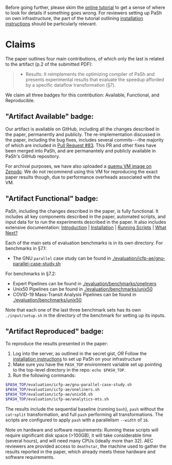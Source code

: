 
Before going further, please skim the [online tutorial](https://github.com/andromeda/pash/blob/icfp-ae/docs/tutorial.md) to get a sense of where to look for details if something goes wrong. For reviewers setting up PaSh on own infrastructure, the part of the tutorial outlining [installation instructions](https://github.com/andromeda/pash/blob/icfp-ae/docs/tutorial.md#installation) should be particularly relevant.

# Claims

The paper outlines four main contributions, of which only the last is related to the artifact (p.2 of the submitted PDF):

> * Results: It reimplements the optimizing compiler of PaSh and presents experimental results that evaluate the speedup afforded by a specific dataflow transformation (§7).

We claim all three badges for this contribution: Available, Functional, and Reproducible.

##  "Artifact Available" badge: 

Our artifact is available on GitHub, including all the changes described in the paper, permanently and publicly. The re-implementation discussed in the paper, including the bug fixes, includes several commits---the majority of which are included in [Pull Request #83](https://github.com/andromeda/pash/commit/94b09e71316e8a0b10e0b6450a0b2953a04a71df). This PR and other fixes have been merged into PaSh, and are permanantely and publicly available in PaSh's GitHub repository.

For archival purposes, we have also uploaded a [quemu VM image on Zenodo](https://zenodo.org/record/4776838). We do not recommend using this VM for reproducing the exact paper results though, due to performance overheads associated with the VM.

##  "Artifact Functional" badge: 

PaSh, including the changes described in the paper, is fully functional. It includes all key components described in the paper, automated scripts, and input data for to run the experiments described in the paper. It also includes extensive documentation: [Introduction](https://github.com/andromeda/pash/blob/icfp-ae/docs/tutorial.md#introduction) | [Installation](https://github.com/andromeda/pash/blob/icfp-ae/docs/tutorial.md#installation) | [Running Scripts](https://github.com/andromeda/pash/blob/icfp-ae/docs/tutorial.md#running-scripts) | [What Next?](https://github.com/andromeda/pash/blob/icfp-ae/docs/tutorial.md#what-next)

Each of the main sets of evaluation benchmarks is in its own directory. For benchmarks in §7.1:

* The GNU `parallel` case study can be found in [./evaluation/icfp-ae/gnu-parallel-case-study.sh](https://github.com/andromeda/pash/blob/icfp-ae/evaluation/icfp-ae/gnu-parallel-case-study.sh)

For benchmarks in §7.2:

* Expert Pipelines can be found in [./evaluation/benchmarks/oneliners](https://github.com/andromeda/pash/tree/icfp-ae/evaluation/benchmarks/oneliners)
* Unix50 Pipelines can be found in [./evaluation/benchmarks/unix50](https://github.com/andromeda/pash/tree/icfp-ae/evaluation/benchmarks/unix50)
* COVID-19 Mass-Transit Analysis Pipelines can be found in [./evaluation/benchmarks/unix50](https://github.com/andromeda/pash/tree/icfp-ae/evaluation/benchmarks/analytics-mts)

Note that each one of the last three benchmark sets has its own `./input/setup.sh` in the directory of the benchmark for setting up its inputs.

##  "Artifact Reproduced" badge: 

To reproduce the results presented in the paper:
1. Log into the server, as outlined in the secret gist, _OR_ Follow the [installation instructions](https://github.com/andromeda/pash/blob/icfp-ae/docs/tutorial.md#installation) to set up PaSh on your infrastructure
2. Make sure you have the `PASH_TOP` environment variable set up pointing to the top-level directory in the repo: `echo $PASH_TOP`.
3. Run the following commands:

```sh
$PASH_TOP/evaluation/icfp-ae/gnu-parallel-case-study.sh
$PASH_TOP/evaluation/icfp-ae/oneliners.sh
$PASH_TOP/evaluation/icfp-ae/unix50.sh
$PASH_TOP/evaluation/icfp-ae/analytics-mts.sh
```

The results include the sequential baseline (running `bash`), `pash` without the `cat`-`split` transformation, and full `pash` performing all transformations. The scripts are configured to apply `pash` with a parallelism `--width` of `16`.

Note on hardware and software requirements: Running these scripts will require significant disk space (>100GB), it will take considerable time (several hours), and will need many CPUs (ideally more than 32). AEC reviewers are provided access to `deathstar`, the machine used to gather the results reported in the paper, which already meets these hardware and software requirements.


